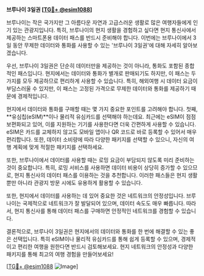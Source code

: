 **브루나이 3일권 [[TG💪+ @esim1088](https://t.me/s/esim1088)]**

브루나이는 작은 국가지만 그 아름다운 자연과 고급스러운 생활로 많은 여행자들에게 인기 있는 관광지입니다. 특히, 브루나이의 현지 생활을 경험하고 싶다면 현지 통신사에서 제공하는 스마트폰용 데이터 패스를 반드시 준비해야 합니다. 이번에는 브루나이에서 3일 동안 무제한 데이터와 통화를 사용할 수 있는 '브루나이 3일권'에 대해 자세히 알아보겠습니다.

우선, 브루나이 3일권은 단순히 데이터만을 제공하는 것이 아니라, 통화도 포함된 종합적인 패스입니다. 현지에서는 데이터와 통화가 별개로 판매되기도 하지만, 이 패스는 두 가지를 모두 제공하므로 편리하게 사용할 수 있습니다. 특히, 해외여행 시 데이터 요금이 부담스러울 수 있지만, 이 패스는 고정된 가격으로 무제한 데이터와 통화를 제공하기 때문에 경제적입니다.

현지에서 데이터와 통화를 구매할 때는 몇 가지 중요한 포인트를 고려해야 합니다. 첫째, **유심칩(eSIM)**이나 물리적 유심카드를 선택해야 하는데요. 최근에는 eSIM이 점점 보편화되고 있어, 이를 지원하는 기기를 사용한다면 더욱 간편하게 사용할 수 있습니다. eSIM은 카드를 교체하지 않고도 모바일 앱이나 QR 코드로 바로 등록할 수 있어서 매우 편리합니다. 또한, 데이터 소비량에 따라 다양한 패키지를 선택할 수 있으니, 자신의 여행 계획에 맞게 적절한 패키지를 선택하세요.

또한, 브루나이에서 데이터를 사용할 때는 로밍 요금이 부담되지 않도록 미리 준비하는 것이 중요합니다. 특히, 로밍 서비스를 사용하면 데이터 비용이 상당히 증가할 수 있으므로, 현지 통신사의 데이터 패스를 이용하는 것을 추천합니다. 이러한 패스들은 현지 생활뿐만 아니라 관광지 방문 시에도 유용하게 활용할 수 있습니다.

또한, 현지에서 데이터를 사용하는 데 있어 중요한 것은 네트워크의 안정성입니다. 브루나이는 국제적으로 네트워크가 잘 발달되어 있으며, 데이터 속도도 매우 빠릅니다. 따라서, 현지 통신사를 통해 데이터 패스를 구매하면 안정적인 네트워크를 경험할 수 있습니다.

결론적으로, 브루나이 3일권은 현지에서의 데이터와 통화를 한 번에 해결할 수 있는 좋은 선택입니다. 특히 eSIM이나 물리적 유심카드를 통해 쉽게 등록할 수 있으며, 경제적이고 편리한 여행을 원한다면 반드시 검토해보세요. 현지 네트워크의 안정성과 다양한 패키지를 통해 최고의 여행 경험을 만들어보세요!

[[TG💪+ @esim1088](https://t.me/s/esim1088) ![Image](https://i.postimg.cc/Y0z9fWf4/image.png)]